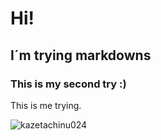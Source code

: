 # Hi! 
## I´m trying markdowns
### This is my second try :)

This is me trying.


![kazetachinu024](https://github.com/user-attachments/assets/fd975799-1543-4e90-b500-3b39d789bb07)

